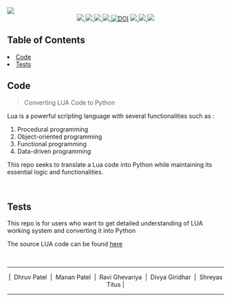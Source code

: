 
<img src="https://github.com/divyagiridhar/CSC510_Group25_HW02/blob/main/data/images/LUA%20to%20Python%20Banner.png">

<div align="center">
 
  <a href="https://github.com/divyagiridhar/CSC510_Group25_HW02">
    <img src="https://img.shields.io/github/repo-size/divyagiridhar/CSC510_Group25_HW02?color=brightgreen">
  </a>
  <a href="https://github.com/divyagiridhar/CSC510_Group25_HW02/blob/main/LICENSE">
    <img src="https://img.shields.io/github/license/divyagiridhar/CSC510_Group25_HW02">
  </a>
  <a href="https://github.com/divyagiridhar/CSC510_Group25_HW02/graphs/commit-activity">
    <img src="https://img.shields.io/github/commit-activity/w/divyagiridhar/CSC510_Group25_HW02?color=blueviolet">
  </a>
  <a href="https://github.com/divyagiridhar/CSC510_Group25_HW02/graphs/contributors">
    <img src="https://img.shields.io/github/contributors/divyagiridhar/CSC510_Group25_HW02?color=important">
  </a>
  <a href="https://zenodo.org/badge/latestdoi/532400224">
    <img src="https://zenodo.org/badge/532400224.svg" alt="DOI"></a>
  </a>
  <a href="https://github.com/divyagiridhar/CSC510_Group25_HW02/actions/workflows/python-app.yml">
    <img src="https://github.com/divyagiridhar/CSC510_Group25_HW02/actions/workflows/python-app.yml/badge.svg">
  </a>
  <a href="https://codecov.io/gh/dhruvpatel-9/CSC510_Group25_HW02" > 
 <img src="https://codecov.io/gh/dhruvpatel-9/CSC510_Group25_HW02/branch/main/graph/badge.svg?token=EQLJ15FY7H"/> 
 </a>
<a href="https://github.com/divyagiridhar/CSC510_Group25_HW02/actions/workflows/Coverage.yml">
    <img src="https://github.com/divyagiridhar/CSC510_Group25_HW02/actions/workflows/Coverage.yml/badge.svg">
  </a>

</div>

<h2> Table of Contents </h2>
<li> 
<a href="#code"> Code </a> 
</li>
<li> 
<a href="#tests"> Tests </a> 
</li>

<h2 id = "code"> Code </h2>

> Converting LUA Code to Python 

Lua is a powerful scripting language with several functionalities such as : 
  <ol>
    <li> Procedural programming </li>
    <li> Object-oriented programming </li>
    <li> Functional programming </li>
    <li> Data-driven programming </li>
  </ol>

This repo seeks to translate a Lua code into Python while maintaining its essential logic and functionalities.

<br>

<h2 id = "tests"> Tests </h2>

This repo is for users who want to get detailed understanding of LUA working system and converting it into Python

The source LUA code can be found <a href = "https://github.com/txt/se22/blob/main/etc/pdf/csv.pdf"> here </a>

<br>


<hr>
  <p id="cb" align = "center">
  | &nbsp;Dhruv Patel &nbsp;|&nbsp; Manan Patel &nbsp;|&nbsp; Ravi Ghevariya &nbsp;|&nbsp; Divya Giridhar &nbsp;|&nbsp; Shreyas Titus |
  </p>
<hr>
